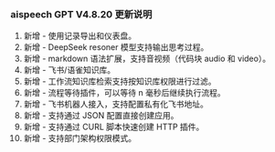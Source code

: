 ### aispeech GPT V4.8.20 更新说明

1. 新增 - 使用记录导出和仪表盘。
2. 新增 - DeepSeek resoner 模型支持输出思考过程。
3. 新增 - markdown 语法扩展，支持音视频（代码块 audio 和 video）。
4. 新增 - 飞书/语雀知识库。
5. 新增 - 工作流知识库检索支持按知识库权限进行过滤。
6. 新增 - 流程等待插件，可以等待 n 毫秒后继续执行流程。
7. 新增 - 飞书机器人接入，支持配置私有化飞书地址。
8. 新增 - 支持通过 JSON 配置直接创建应用。
9. 新增 - 支持通过 CURL 脚本快速创建 HTTP 插件。
10. 新增 - 支持部门架构权限模式。

